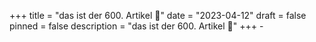 +++
title = "das ist der 600. Artikel 🎉"
date = "2023-04-12"
draft = false
pinned = false
description = "das ist der 600. Artikel 🎉"
+++
\-
